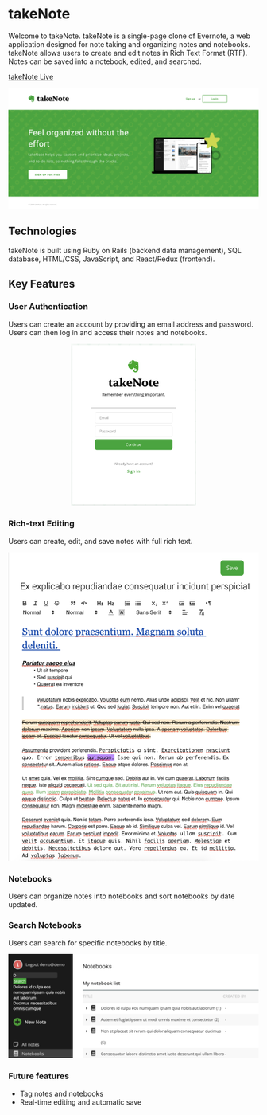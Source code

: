 
# takeNote
Welcome to takeNote. takeNote is a single-page clone of Evernote, a web application designed for note taking and organizing notes and notebooks. takeNote allows users to create and edit notes in Rich Text Format (RTF). Notes can be saved into a notebook, edited, and searched. 

[takeNote Live](https://takenoteapp.herokuapp.com)

![Rich-text editing](app/assets/images/splash.png)

## Technologies
takeNote is built using Ruby on Rails (backend data management), SQL database, HTML/CSS, JavaScript, and React/Redux (frontend).

## Key Features
### User Authentication
Users can create an account by providing an email address and password. Users can then log in and access their notes and notebooks.

<p align='center'><img src='https://github.com/ge2016/takeNote/raw/master/app/assets/images/login.png' width='50%'></p>

### Rich-text Editing
Users can create, edit, and save notes with full rich text.

![Rich-text editing](app/assets/images/rtf.png)

### Notebooks
Users can organize notes into notebooks and sort notebooks by date updated.

### Search Notebooks
Users can search for specific notebooks by title.

![Search](app/assets/images/search.png)

### Future features
* Tag notes and notebooks
* Real-time editing and automatic save